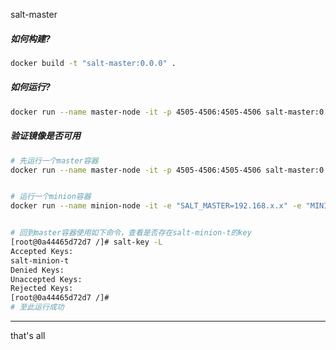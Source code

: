 salt-master

##### 如何构建?
```bash
docker build -t "salt-master:0.0.0" .
```

##### 如何运行?
```bash
docker run --name master-node -it -p 4505-4506:4505-4506 salt-master:0.0.0
```

##### 验证镜像是否可用
```bash
# 先运行一个master容器
docker run --name master-node -it -p 4505-4506:4505-4506 salt-master:0.0.0


# 运行一个minion容器
docker run --name minion-node -it -e "SALT_MASTER=192.168.x.x" -e "MINION_ID=salt-minion-t" salt-minion:0.0.0


# 回到master容器使用如下命令，查看是否存在salt-minion-t的key
[root@0a44465d72d7 /]# salt-key -L
Accepted Keys:
salt-minion-t
Denied Keys:
Unaccepted Keys:
Rejected Keys:
[root@0a44465d72d7 /]# 
# 至此运行成功
```


---
that's all
